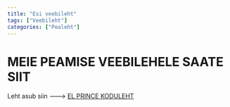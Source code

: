 ```yaml
---
title: "Esi veebileht"
tags: ["Veebileht"]
categories: ["Pealeht"]
---
```


# MEIE PEAMISE VEEBILEHELE SAATE SIIT 

Leht asub siin ---> [EL PRINCE KODULEHT](https://elprinceroleplay.onrender.com/)